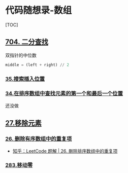 代码随想录-数组
===

[TOC]

[704. 二分查找](https://github.com/Sihan-A/LeetCode-questions-Python/blob/main/leetcode-easy/0704-binary-search.py)
---

双指针的中位数

```python
middle = (left + right) // 2
```

### [35.搜索插入位置](https://github.com/Sihan-A/LeetCode-questions-Python/blob/main/leetcode-easy/0035-search-insert-position.py)

### [34.在排序数组中查找元素的第一个和最后一个位置](https://github.com/Sihan-A/LeetCode-questions-Python/blob/main/leetcode-medium/0034-find-first-and-last-position-of-element-in-sorted-array.py)

还没做

[27.移除元素](https://github.com/Sihan-A/LeetCode-questions-Python/blob/main/leetcode-easy/0027-remove-element.py)
---

### [26. 删除有序数组中的重复项](https://github.com/Sihan-A/LeetCode-questions-Python/blob/main/leetcode-easy/0026-remove-duplicates-from-sorted-array.py)

- [知乎：LeetCode 题解 | 26. 删除排序数组中的重复项](https://zhuanlan.zhihu.com/p/41373837)

### [283.移动零](https://github.com/Sihan-A/LeetCode-questions-Python/blob/main/leetcode-easy/0283-move-zeroes.py)
